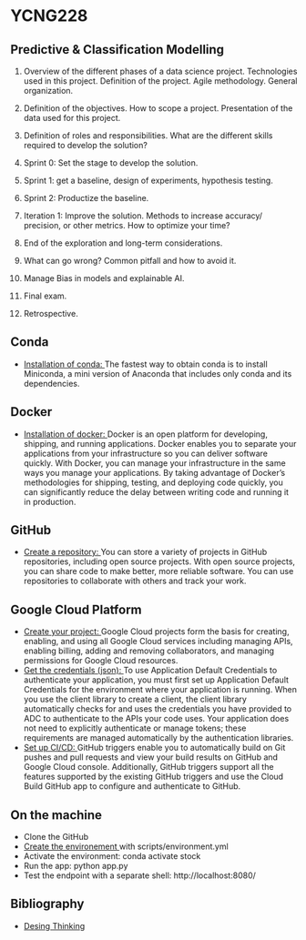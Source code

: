 # YCNG228
## Predictive &amp; Classification Modelling

1. Overview of the different phases of a data science project. Technologies used in this project. Definition of the project. Agile methodology. General organization.

2. Definition of the objectives. How to scope a project. Presentation of the data used for this project.

3. Definition of roles and responsibilities. What are the different skills required to develop the solution?

4. Sprint 0: Set the stage to develop the solution.

5. Sprint 1: get a baseline, design of experiments, hypothesis testing. 

6. Sprint 2: Productize the baseline.

7. Iteration 1: Improve the solution. Methods to increase accuracy/ precision, or other metrics. How to optimize your time?

8. End of the exploration and long-term considerations. 

9. What can go wrong? Common pitfall and how to avoid it. 

10. Manage Bias in models and explainable AI.

11. Final exam.

12. Retrospective.

## Conda
  - [Installation of conda: ](https://docs.conda.io/projects/conda/en/latest/user-guide/install/)The fastest way to obtain conda is to install Miniconda, a mini version of Anaconda that includes only conda and its dependencies.

## Docker
  - [Installation of docker: ](https://docs.docker.com/get-docker/)Docker is an open platform for developing, shipping, and running applications. Docker enables you to separate your applications from your infrastructure so you can deliver software quickly. With Docker, you can manage your infrastructure in the same ways you manage your applications. By taking advantage of Docker’s methodologies for shipping, testing, and deploying code quickly, you can significantly reduce the delay between writing code and running it in production.

## GitHub
  - [Create a repository: ](https://docs.github.com/en/get-started/quickstart/create-a-repo) You can store a variety of projects in GitHub repositories, including open source projects. With open source projects, you can share code to make better, more reliable software. You can use repositories to collaborate with others and track your work.
  
## Google Cloud Platform
  - [Create your project: ](https://cloud.google.com/resource-manager/docs/creating-managing-projects)Google Cloud projects form the basis for creating, enabling, and using all Google Cloud services including managing APIs, enabling billing, adding and removing collaborators, and managing permissions for Google Cloud resources.
  - [Get the credentials (json): ](https://cloud.google.com/docs/authentication/client-libraries)To use Application Default Credentials to authenticate your application, you must first set up Application Default Credentials for the environment where your application is running. When you use the client library to create a client, the client library automatically checks for and uses the credentials you have provided to ADC to authenticate to the APIs your code uses. Your application does not need to explicitly authenticate or manage tokens; these requirements are managed automatically by the authentication libraries.
  - [Set up CI/CD: ](https://cloud.google.com/build/docs/automating-builds/github/build-repos-from-github) GitHub triggers enable you to automatically build on Git pushes and pull requests and view your build results on GitHub and Google Cloud console. Additionally, GitHub triggers support all the features supported by the existing GitHub triggers and use the Cloud Build GitHub app to configure and authenticate to GitHub.

## On the machine
  - Clone the GitHub
  - [Create the environement ](https://docs.conda.io/projects/conda/en/latest/user-guide/tasks/manage-environments.html#creating-an-environment-from-an-environment-yml-file)with scripts/environment.yml
  - Activate the environment: conda activate stock
  - Run the app: python app.py
  - Test the endpoint with a separate shell: http://localhost:8080/

## Bibliography
* [Desing Thinking](https://readings.design/PDF/Tim%20Brown,%20Design%20Thinking.pdf)
